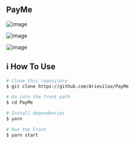 ## PayMe
![image](https://user-images.githubusercontent.com/21297341/68053111-e610d680-fcc9-11e9-9168-e5c9745c02a3.png)

![image](https://user-images.githubusercontent.com/21297341/68053149-02147800-fcca-11e9-97c5-c62092f2e701.png)

![image](https://user-images.githubusercontent.com/21297341/68053161-0ccf0d00-fcca-11e9-8222-456974e937a7.png)


## :information_source: How To Use

```bash
# Clone this repository
$ git clone https://github.com/Arieviloo/PayMe

# Go into the front path
$ cd PayMe

# Install dependencies
$ yarn

# Run the Front
$ yarn start

```
